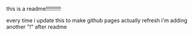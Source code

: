 this is a readme!!!!!!!!!!

every time i update this to make github pages actually refresh i'm adding another "!" after readme
